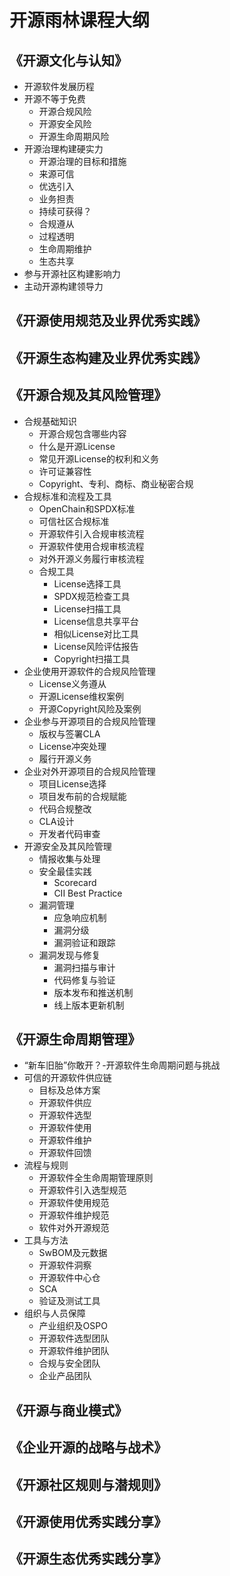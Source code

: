 # 开源雨林课程大纲

## 《开源文化与认知》
* 开源软件发展历程
* 开源不等于免费
    * 开源合规风险
    * 开源安全风险
    * 开源生命周期风险
* 开源治理构建硬实力
    * 开源治理的目标和措施
    * 来源可信
    * 优选引入
    * 业务担责
    * 持续可获得？
    * 合规遵从
    * 过程透明
    * 生命周期维护
    * 生态共享
* 参与开源社区构建影响力
* 主动开源构建领导力

## 《开源使用规范及业界优秀实践》
## 《开源生态构建及业界优秀实践》
## 《开源合规及其风险管理》
* 合规基础知识
    * 开源合规包含哪些内容
    * 什么是开源License
    * 常见开源License的权利和义务
    * 许可证兼容性
    * Copyright、专利、商标、商业秘密合规
* 合规标准和流程及工具
    * OpenChain和SPDX标准
    * 可信社区合规标准
    * 开源软件引入合规审核流程
    * 开源软件使用合规审核流程
    * 对外开源义务履行审核流程
    * 合规工具
        * License选择工具
        * SPDX规范检查工具
        * License扫描工具
        * License信息共享平台
        * 相似License对比工具
        * License风险评估报告
        * Copyright扫描工具
* 企业使用开源软件的合规风险管理
    * License义务遵从
    * 开源License维权案例
    * 开源Copyright风险及案例
* 企业参与开源项目的合规风险管理
    * 版权与签署CLA
    * License冲突处理
    * 履行开源义务
* 企业对外开源项目的合规风险管理
    * 项目License选择
    * 项目发布前的合规赋能
    * 代码合规整改
    * CLA设计
    * 开发者代码审查   
* 开源安全及其风险管理
    * 情报收集与处理
    * 安全最佳实践
        * Scorecard
        * CII Best Practice
    * 漏洞管理
        * 应急响应机制
        * 漏洞分级
        * 漏洞验证和跟踪
    * 漏洞发现与修复
        * 漏洞扫描与审计
        * 代码修复与验证
        * 版本发布和推送机制
        * 线上版本更新机制

## 《开源生命周期管理》
* “新车旧胎”你敢开？-开源软件生命周期问题与挑战
* 可信的开源软件供应链
    * 目标及总体方案
    * 开源软件供应
    * 开源软件选型
    * 开源软件使用
    * 开源软件维护
    * 开源软件回馈
* 流程与规则
    * 开源软件全生命周期管理原则
    * 开源软件引入选型规范
    * 开源软件使用规范
    * 开源软件维护规范
    * 软件对外开源规范
* 工具与方法
    * SwBOM及元数据
    * 开源软件洞察
    * 开源软件中心仓
    * SCA
    * 验证及测试工具
* 组织与人员保障
    * 产业组织及OSPO
    * 开源软件选型团队
    * 开源软件维护团队
    * 合规与安全团队
    * 企业产品团队
## 《开源与商业模式》
## 《企业开源的战略与战术》
## 《开源社区规则与潜规则》
## 《开源使用优秀实践分享》
## 《开源生态优秀实践分享》
